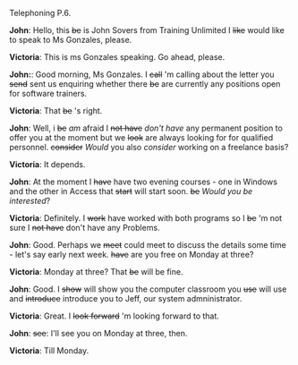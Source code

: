 Telephoning P.6.

**John**: Hello, this ~~be~~ is John Sovers from Training Unlimited I ~~like~~ would like to speak to Ms Gonzales, please.

**Victoria**: This is ms Gonzales speaking. Go ahead, please.

**John:**: Good morning, Ms Gonzales. I ~~call~~ 'm calling about the letter you ~~send~~ sent us enquiring whether there ~~be~~ are currently any positions open for software trainers.

**Victoria**: That ~~be~~ 's right.

**John**: Well, i ~~be~~ _am_ afraid I ~~not have~~ *don't have* any permanent position to offer you at the moment but we ~~look~~ are always looking for for qualified personnel. ~~consider~~ *Would* you also *consider* working on a freelance basis?

**Victoria**: It depends.

**John**: At the moment I ~~have~~ have two evening courses - one in Windows and the other in Access that ~~start~~ will start soon. ~~be~~ *Would you be interested*?

**Victoria**: Definitely. I ~~work~~ have worked with both programs so I ~~be~~ 'm not sure I ~~not have~~ don't have any Problems.

**John**: Good. Perhaps we ~~meet~~ could meet to discuss the details some time - let's say early next week. ~~have~~ are you free on Monday at three?

**Victoria**: Monday at three? That ~~be~~ will be fine.

**John**: Good. I ~~show~~ will show you the computer classroom you ~~use~~ will use and ~~introduce~~ introduce you to Jeff, our system admninistrator.

**Victoria**: Great. I ~~look forward~~ 'm looking forward to that.

**John**: ~~see~~: I'll see you on Monday at three, then.

**Victoria**: Till Monday.
